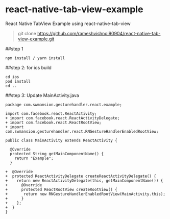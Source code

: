 # react-native-tab-view-example


React Native TabView Example using react-native-tab-view 

> git clone https://github.com/rameshvishnoi90904/react-native-tab-view-example.git

##step 1
```
npm install / yarn install
```

##step 2: for ios build
```
cd ios
pod install
cd ..
```

##step 3: Update MainActivity.java

```
package com.swmansion.gesturehandler.react.example;

import com.facebook.react.ReactActivity;
+ import com.facebook.react.ReactActivityDelegate;
+ import com.facebook.react.ReactRootView;
+ import com.swmansion.gesturehandler.react.RNGestureHandlerEnabledRootView;

public class MainActivity extends ReactActivity {

  @Override
  protected String getMainComponentName() {
    return "Example";
  }

+  @Override
+  protected ReactActivityDelegate createReactActivityDelegate() {
+    return new ReactActivityDelegate(this, getMainComponentName()) {
+      @Override
+      protected ReactRootView createRootView() {
+       return new RNGestureHandlerEnabledRootView(MainActivity.this);
+      }
+    };
+  }
}



